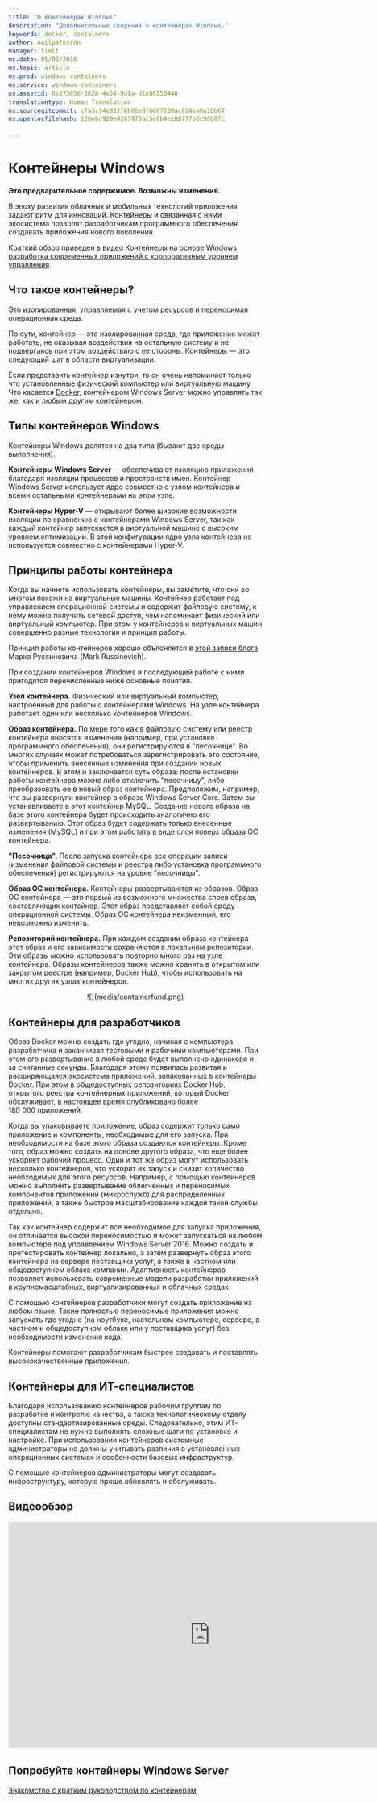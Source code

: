 ```yaml
---
title: "О контейнерах Windows"
description: "Дополнительные сведения о контейнерах Windows."
keywords: docker, containers
author: neilpeterson
manager: timlt
ms.date: 05/02/2016
ms.topic: article
ms.prod: windows-containers
ms.service: windows-containers
ms.assetid: 8e273856-3620-4e58-9d1a-d1e06550448
translationtype: Human Translation
ms.sourcegitcommit: cfa3c14e932f8b86edf6667200ac028ea0a16b67
ms.openlocfilehash: 180ebc929e4203973ac5e0b4e108777b6c90b0fc

---
```


# Контейнеры Windows

**Это предварительное содержимое. Возможны изменения.** 

В эпоху развития облачных и мобильных технологий приложения задают ритм для инноваций. Контейнеры и связанная с ними экосистема позволят разработчикам программного обеспечения создавать приложения нового поколения.

Краткий обзор приведен в видео [Контейнеры на основе Windows: разработка современных приложений с корпоративным уровнем управления](https://youtu.be/Ryx3o0rD5lY).

## Что такое контейнеры?

Это изолированная, управляемая с учетом ресурсов и переносимая операционная среда.

По сути, контейнер — это изолированная среда, где приложение может работать, не оказывая воздействия на остальную систему и не подвергаясь при этом воздействию с ее стороны. Контейнеры — это следующий шаг в области виртуализации.

Если представить контейнер изнутри, то он очень напоминает только что установленные физический компьютер или виртуальную машину. Что касается [Docker](https://www.docker.com/), контейнером Windows Server можно управлять так же, как и любым другим контейнером.

## Типы контейнеров Windows

Контейнеры Windows делятся на два типа (бывают две среды выполнения).

**Контейнеры Windows Server** — обеспечивают изоляцию приложений благодаря изоляции процессов и пространств имен. Контейнер Windows Server использует ядро совместно с узлом контейнера и всеми остальными контейнерами на этом узле.

**Контейнеры Hyper-V** — открывают более широкие возможности изоляции по сравнению с контейнерами Windows Server, так как каждый контейнер запускается в виртуальной машине с высоким уровнем оптимизации. В этой конфигурации ядро узла контейнера не используется совместно с контейнерами Hyper-V.


## Принципы работы контейнера

Когда вы начнете использовать контейнеры, вы заметите, что они во многом похожи на виртуальные машины. Контейнер работает под управлением операционной системы и содержит файловую систему, к нему можно получить сетевой доступ, чем напоминает физический или виртуальный компьютер. При этом у контейнеров и виртуальных машин совершенно разные технология и принцип работы.  

Принцип работы контейнеров хорошо объясняется в [этой записи блога](http://azure.microsoft.com/blog/2015/08/17/containers-docker-windows-and-trends/) Марка Руссиновича (Mark Russinovich).

При создании контейнеров Windows и последующей работе с ними пригодятся перечисленные ниже основные понятия. 

**Узел контейнера.** Физический или виртуальный компьютер, настроенный для работы с контейнерами Windows. На узле контейнера работает один или несколько контейнеров Windows.

**Образ контейнера.** По мере того как в файловую систему или реестр контейнера вносятся изменения (например, при установке программного обеспечения), они регистрируются в "песочнице".  Во многих случаях может потребоваться зарегистрировать это состояние, чтобы применить внесенные изменения при создании новых контейнеров. В этом и заключается суть образа: после остановки работы контейнера можно либо отключить "песочницу", либо преобразовать ее в новый образ контейнера. Предположим, например, что вы развернули контейнер в образе Windows Server Core. Затем вы устанавливаете в этот контейнер MySQL. Создание нового образа на базе этого контейнера будет происходить аналогично его развертыванию. Этот образ будет содержать только внесенные изменения (MySQL) и при этом работать в виде слоя поверх образа ОС контейнера.

**"Песочница".** После запуска контейнера все операции записи (изменения файловой системы и реестра либо установка программного обеспечения) регистрируются на уровне "песочницы".  
 
**Образ ОС контейнера.** Контейнеры развертываются из образов. Образ ОС контейнера — это первый из возможного множества слоев образа, составляющих контейнер. Этот образ представляет собой среду операционной системы. Образ ОС контейнера неизменный, его невозможно изменить.

**Репозиторий контейнера.** При каждом создании образа контейнера этот образ и его зависимости сохраняются в локальном репозитории. Эти образы можно использовать повторно много раз на узле контейнера. Образы контейнеров также можно хранить в открытом или закрытом реестре (например, Docker Hub), чтобы использовать на многих других узлах контейнеров.

<center>![](media/containerfund.png)</center>

## Контейнеры для разработчиков

Образ Docker можно создать где угодно, начиная с компьютера разработчика и заканчивая тестовыми и рабочими компьютерами. При этом его развертывание в любой среде будет выполнено одинаково и за считанные секунды. Благодаря этому появилась развитая и расширяющаяся экосистема приложений, запакованных в контейнеры Docker. При этом в общедоступных репозиториях Docker Hub, открытого реестра контейнерных приложений, который Docker обслуживает, в настоящее время опубликовано более 180 000 приложений.  

Когда вы упаковываете приложение, образ содержит только само приложение и компоненты, необходимые для его запуска. При необходимости на базе этого образа создаются контейнеры. Кроме того, образ можно создать на основе другого образа, что еще более ускоряет рабочий процесс.  Один и тот же образ могут использовать несколько контейнеров, что ускорит их запуск и снизит количество необходимых для этого ресурсов. Например, с помощью контейнеров можно выполнить развертывание облегченных и переносимых компонентов приложений (микрослужб) для распределенных приложений, а также быстрое масштабирование каждой такой службы отдельно.

Так как контейнер содержит все необходимое для запуска приложения, он отличается высокой переносимостью и может запускаться на любом компьютере под управлением Windows Server 2016. Можно создать и протестировать контейнер локально, а затем развернуть образ этого контейнера на сервере поставщика услуг, а также в частном или общедоступном облаке компании. Адаптивность контейнеров позволяет использовать современные модели разработки приложений в крупномасштабных, виртуализированных и облачных средах.

С помощью контейнеров разработчики могут создать приложение на любом языке. Такие полностью переносимые приложения можно запускать где угодно (на ноутбуке, настольном компьютере, сервере, в частном и общедоступном облаке или у поставщика услуг) без необходимости изменения кода.  

Контейнеры помогают разработчикам быстрее создавать и поставлять высококачественные приложения.

## Контейнеры для ИТ-специалистов ##

Благодаря использованию контейнеров рабочим группам по разработке и контролю качества, а также технологическому отделу доступны стандартизированные среды. Следовательно, этим ИТ-специалистам не нужно выполнять сложные шаги по установке и настройке. При использовании контейнеров системные администраторы не должны учитывать различия в установленных операционных системах и особенности базовых инфраструктур.

С помощью контейнеров администраторы могут создавать инфраструктуру, которую проще обновлять и обслуживать.

## Видеообзор

<iframe 
src="https://channel9.msdn.com/Blogs/containers/Containers-101-with-Microsoft-and-Docker/player" width="800" height="450" allowFullScreen="true" frameBorder="0" scrolling="no"></iframe>


## Попробуйте контейнеры Windows Server

[Знакомство с кратким руководством по контейнерам](../quick_start/quick_start.md)




<!--HONumber=Jun16_HO4-->



